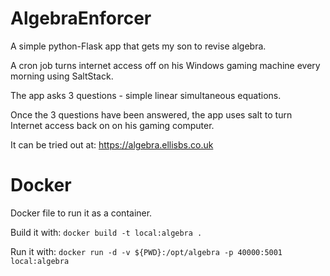 AlgebraEnforcer
===============

A simple python-Flask app that gets my son to revise algebra.

A cron job turns internet access off on his Windows gaming machine every morning using SaltStack.

The app asks 3 questions - simple linear simultaneous equations.

Once the 3 questions have been answered, the app uses salt to turn Internet access back on on his gaming computer.

It can be tried out at: https://algebra.ellisbs.co.uk

Docker
======

Docker file to run it as a container.

Build it with: `docker build -t local:algebra .`

Run it with: `docker run -d -v ${PWD}:/opt/algebra -p 40000:5001 local:algebra`
